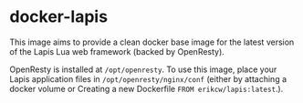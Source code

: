 docker-lapis
============

This image aims to provide a clean docker base image for the latest version of the Lapis Lua web framework (backed by OpenResty).

OpenResty is installed at `/opt/openresty`. To use this image, place your Lapis application files in `/opt/openresty/nginx/conf` (either by attaching a docker volume or Creating a new Dockerfile `FROM erikcw/lapis:latest`.).
